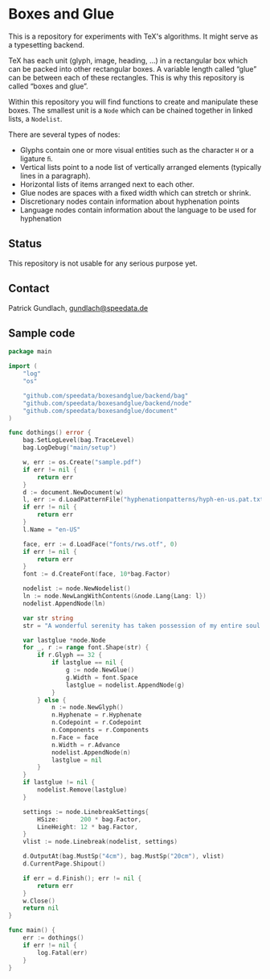 # Boxes and Glue

This is a repository for experiments with TeX's algorithms. It might serve as a typesetting backend.

TeX has each unit (glyph, image, heading, ...) in a rectangular box which can be packed into other rectangular boxes. A variable length called “glue” can be between each of these rectangles. This is why this repository is called “boxes and glue”.

Within this repository you will find functions to create and manipulate these boxes.
The smallest unit is a `Node` which can be chained together in linked lists, a `Nodelist`.

There are several types of nodes:

* Glyphs contain one or more visual entities such as the character `H` or a ligature `ﬁ`.
* Vertical lists point to a node list of vertically arranged elements (typically lines in a paragraph).
* Horizontal lists of items arranged next to each other.
* Glue nodes are spaces with a fixed width which can stretch or shrink.
* Discretionary nodes contain information about hyphenation points
* Language nodes contain information about the language to be used for hyphenation

## Status

This repository is not usable for any serious purpose yet.

## Contact

Patrick Gundlach, <gundlach@speedata.de>

## Sample code

```go
package main

import (
	"log"
	"os"

	"github.com/speedata/boxesandglue/backend/bag"
	"github.com/speedata/boxesandglue/backend/node"
	"github.com/speedata/boxesandglue/document"
)

func dothings() error {
	bag.SetLogLevel(bag.TraceLevel)
	bag.LogDebug("main/setup")

	w, err := os.Create("sample.pdf")
	if err != nil {
		return err
	}
	d := document.NewDocument(w)
	l, err := d.LoadPatternFile("hyphenationpatterns/hyph-en-us.pat.txt")
	if err != nil {
		return err
	}
	l.Name = "en-US"

	face, err := d.LoadFace("fonts/rws.otf", 0)
	if err != nil {
		return err
	}
	font := d.CreateFont(face, 10*bag.Factor)

	nodelist := node.NewNodelist()
	ln := node.NewLangWithContents(&node.Lang{Lang: l})
	nodelist.AppendNode(ln)

	var str string
	str = "A wonderful serenity has taken possession of my entire soul. "

	var lastglue *node.Node
	for _, r := range font.Shape(str) {
		if r.Glyph == 32 {
			if lastglue == nil {
				g := node.NewGlue()
				g.Width = font.Space
				lastglue = nodelist.AppendNode(g)
			}
		} else {
			n := node.NewGlyph()
			n.Hyphenate = r.Hyphenate
			n.Codepoint = r.Codepoint
			n.Components = r.Components
			n.Face = face
			n.Width = r.Advance
			nodelist.AppendNode(n)
			lastglue = nil
		}
	}
	if lastglue != nil {
		nodelist.Remove(lastglue)
	}

	settings := node.LinebreakSettings{
		HSize:      200 * bag.Factor,
		LineHeight: 12 * bag.Factor,
	}
	vlist := node.Linebreak(nodelist, settings)

	d.OutputAt(bag.MustSp("4cm"), bag.MustSp("20cm"), vlist)
	d.CurrentPage.Shipout()

	if err = d.Finish(); err != nil {
		return err
	}
	w.Close()
	return nil
}

func main() {
	err := dothings()
	if err != nil {
		log.Fatal(err)
	}
}
```
